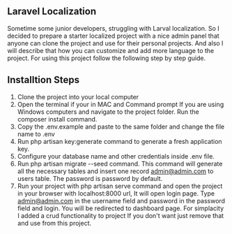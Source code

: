 ## Laravel Localization
<p>Sometime some junior developers, struggling with Larval localization. So I decided to prepare a starter localized project with a nice admin panel that anyone can clone the project and use for their personal projects. And also I will describe that how you can customize and add more language to the project. For using this project follow the following step by step guide.</p>

## Installtion Steps

1. Clone the project into your local computer
2. Open the terminal if your in MAC and Command prompt If you are using Windows computers and navigate to the project folder. 
Run the composer install command.
3. Copy the .env.example and paste to the same folder and change the file name to .env
4. Run php artisan key:generate command to generate a fresh application key.
5. Configure your database name and other credentials inside .env file.
6. Run php artisan migrate --seed command. This command will generate all the necessary tables and insert one record admin@admin.com to users table. The password is password by default. 
7. Run your project with php artisan serve command and open the project in your browser with localhost:8000 url, It will open login page.
Type admin@admin.com in the username field and password in the password field and login. You will be redirected to dashboard page.
For simplacity I added a crud functionality to project If you don't want just remove that and use from this project.



